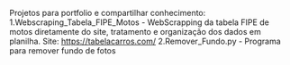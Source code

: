 Projetos para portfolio e compartilhar conhecimento:
1.Webscraping_Tabela_FIPE_Motos - WebScrapping da tabela FIPE de motos diretamente do site, tratamento e organização dos dados em planilha. Site: <https://tabelacarros.com/>
2.Remover_Fundo.py - Programa para remover fundo de fotos 
